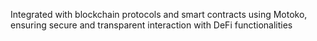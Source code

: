 Integrated with blockchain protocols and smart contracts using Motoko, ensuring secure and
transparent interaction with DeFi functionalities 

